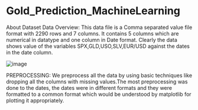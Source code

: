 # Gold_Prediction_MachineLearning

About Dataset
Data Overview: This data file is a Comma separated value file format with 2290 rows and 7 columns. It contains 5 columns which are numerical in datatype and one column in Date format. 
Clearly the data shows value of the variables SPX,GLD,USO,SLV,EUR/USD against the dates in the date column.



![image](https://user-images.githubusercontent.com/104202659/166993622-fd8aa0e7-c923-43a4-875c-f6e232cf60f1.png)


PREPROCESSING:
We preprocess all the data by using basic techniques like dropping all the columns with missing values.The most preprocessing was done to the dates, 
the dates were in different formats and they were formatted to a common format which would be understood by matplotlib for plotting it appropriately.
